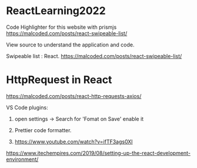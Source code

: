 # ReactLearning2022

Code Highlighter for this website with prismjs
https://malcoded.com/posts/react-swipeable-list/

View source to understand the application and code.

Swipeable list : React.
https://malcoded.com/posts/react-swipeable-list/

HttpRequest in React
====================
https://malcoded.com/posts/react-http-requests-axios/


VS Code plugins: 
1) open settings -> Search for 'Fomat on Save' enable it

2) Prettier code formatter.

3) https://www.youtube.com/watch?v=ifTF3ags0XI

https://www.itechempires.com/2019/08/setting-up-the-react-development-environment/